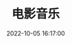 ---
pageComponent:
  name: Catalogue
  data:
    key: 02.电影音乐
	description: 电影延长了人类三倍的生命，它形塑着我们的生命，一部好电影能使人思维开阔，用心思考，让我们慢下来，谈谈电影。
title: 电影音乐
date: 2022-10-05 16:17:00
permalink: /av/
sidebar: false
article: false
comment: false
editLink: false
---